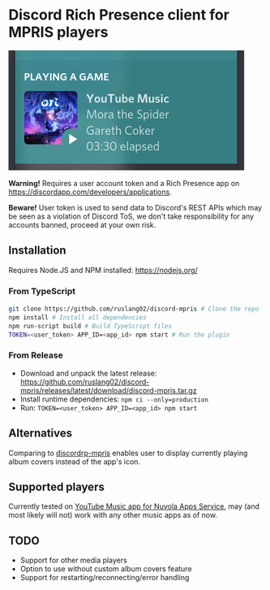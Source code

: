 # Discord Rich Presence client for MPRIS players

![Screenshot](screenshot.png)

**Warning!** Requires a user account token and a Rich Presence app on <https://discordapp.com/developers/applications>.

**Beware!** User token is used to send data to Discord's REST APIs which may be seen as a violation of Discord ToS, we don't take responsibility for any accounts banned, proceed at your own risk.

## Installation

Requires Node.JS and NPM installed: <https://nodejs.org/>

### From TypeScript
```bash
git clone https://github.com/ruslang02/discord-mpris # Clone the repo
npm install # Install all dependencies
npm run-script build # Build TypeScript files
TOKEN=<user_token> APP_ID=<app_id> npm start # Run the plugin
```

### From Release
 - Download and unpack the latest release: <https://github.com/ruslang02/discord-mpris/releases/latest/download/discord-mpris.tar.gz>
 - Install runtime dependencies: `npm ci --only=production`
 - Run: `TOKEN=<user_token> APP_ID=<app_id> npm start`

## Alternatives
Comparing to [discordrp-mpris](https://github.com/FichteFoll/discordrp-mpris) enables user to display currently playing album covers instead of the app's icon.

## Supported players
Currently tested on [YouTube Music app for Nuvola Apps Service](https://nuvola.tiliado.eu/app/youtube_music), may (and most likely will not) work with any other music apps as of now.

## TODO
 - Support for other media players
 - Option to use without custom album covers feature
 - Support for restarting/reconnecting/error handling